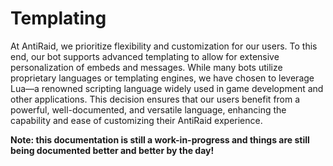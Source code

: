 # Templating

At AntiRaid, we prioritize flexibility and customization for our users. To this end, our bot supports advanced templating to allow for extensive personalization of embeds and messages. While many bots utilize proprietary languages or templating engines, we have chosen to leverage Lua—a renowned scripting language widely used in game development and other applications. This decision ensures that our users benefit from a powerful, well-documented, and versatile language, enhancing the capability and ease of customizing their AntiRaid experience. 

**Note: this documentation is still a work-in-progress and things are still being documented better and better by the day!**